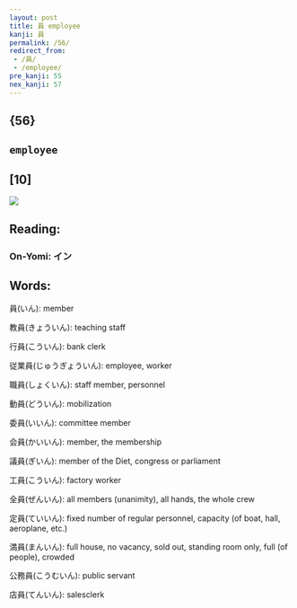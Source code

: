 ```yaml
---
layout: post
title: 員 employee
kanji: 員
permalink: /56/
redirect_from:
 - /員/
 - /employee/
pre_kanji: 55
nex_kanji: 57
---
```


## {56}

## `employee`

## [10]

<div class="stroke"><img src="E593A1.png" /></div>

## Reading:

### On-Yomi: イン

## Words:

員(いん): member

教員(きょういん): teaching staff

行員(こういん): bank clerk

従業員(じゅうぎょういん): employee, worker

職員(しょくいん): staff member, personnel

動員(どういん): mobilization

委員(いいん): committee member

会員(かいいん): member, the membership

議員(ぎいん): member of the Diet, congress or parliament

工員(こういん): factory worker

全員(ぜんいん): all members (unanimity), all hands, the whole crew

定員(ていいん): fixed number of regular personnel, capacity (of boat, hall, aeroplane, etc.)

満員(まんいん): full house, no vacancy, sold out, standing room only, full (of people), crowded

公務員(こうむいん): public servant

店員(てんいん): salesclerk
